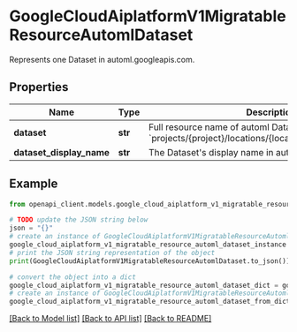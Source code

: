 # GoogleCloudAiplatformV1MigratableResourceAutomlDataset

Represents one Dataset in automl.googleapis.com.

## Properties

Name | Type | Description | Notes
------------ | ------------- | ------------- | -------------
**dataset** | **str** | Full resource name of automl Dataset. Format: &#x60;projects/{project}/locations/{location}/datasets/{dataset}&#x60;. | [optional] 
**dataset_display_name** | **str** | The Dataset&#39;s display name in automl.googleapis.com. | [optional] 

## Example

```python
from openapi_client.models.google_cloud_aiplatform_v1_migratable_resource_automl_dataset import GoogleCloudAiplatformV1MigratableResourceAutomlDataset

# TODO update the JSON string below
json = "{}"
# create an instance of GoogleCloudAiplatformV1MigratableResourceAutomlDataset from a JSON string
google_cloud_aiplatform_v1_migratable_resource_automl_dataset_instance = GoogleCloudAiplatformV1MigratableResourceAutomlDataset.from_json(json)
# print the JSON string representation of the object
print(GoogleCloudAiplatformV1MigratableResourceAutomlDataset.to_json())

# convert the object into a dict
google_cloud_aiplatform_v1_migratable_resource_automl_dataset_dict = google_cloud_aiplatform_v1_migratable_resource_automl_dataset_instance.to_dict()
# create an instance of GoogleCloudAiplatformV1MigratableResourceAutomlDataset from a dict
google_cloud_aiplatform_v1_migratable_resource_automl_dataset_from_dict = GoogleCloudAiplatformV1MigratableResourceAutomlDataset.from_dict(google_cloud_aiplatform_v1_migratable_resource_automl_dataset_dict)
```
[[Back to Model list]](../README.md#documentation-for-models) [[Back to API list]](../README.md#documentation-for-api-endpoints) [[Back to README]](../README.md)



